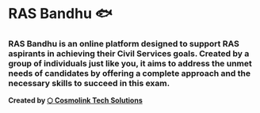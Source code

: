 # RAS Bandhu 🐟

### RAS Bandhu is an online platform designed to support RAS aspirants in achieving their Civil Services goals. Created by a group of individuals just like you, it aims to address the unmet needs of candidates by offering a complete approach and the necessary skills to succeed in this exam.

**Created by [⬡ Cosmolink Tech Solutions](https://cosmolink.in)**
